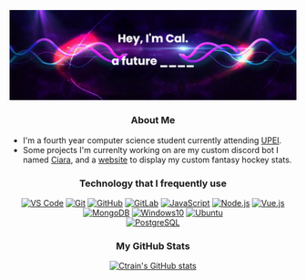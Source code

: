 [![Header](https://github.com/Ctrain16/Ctrain16/blob/main/bannernew.png?raw=true)](https://github.com/Ctrain16)

<h3 align="center">About Me</h3>

- I'm a fourth year computer science student currently attending [UPEI][upei].
- Some projects I'm currenlty working on are my custom discord bot I named [Ciara](https://github.com/Ctrain16/Ciara), and a [website](https://ctrainstudios.com/#/) to display my custom fantasy hockey stats.

<div align="center">
  
  <h3>Technology that I frequently use</h3>

[![VS Code](https://img.shields.io/badge/-VSCode-%23007ACC?style=square&logo=Visual-studio-code)](https://code.visualstudio.com/)
[![Git](https://img.shields.io/badge/-Git-%23F05032?style=square&logo=git&logoColor=%23ffffff)](https://git-scm.com/)
[![GitHub](https://img.shields.io/badge/GitHub-100000?style=square&logo=github&logoColor=white)](https://github.com)
[![GitLab](https://img.shields.io/badge/GitLab-330F63?style=square&logo=gitlab&logoColor=white)](https://gitlab.com)
[![JavaScript](https://img.shields.io/badge/JavaScript-F7DF1E?style=square&logo=javascript&logoColor=black)](https://www.javascript.com/)
[![Node.js](https://img.shields.io/badge/Node.js-43853D?style=square&logo=node.js&logoColor=white)](https://nodejs.org/en/)
[![Vue.js](https://img.shields.io/badge/Vue.js-35495E?style=square&logo=vue.js&logoColor=4FC08D)](https://vuejs.org/)
[![MongoDB](https://img.shields.io/badge/MongoDB-4EA94B?style=square&logo=mongodb&logoColor=white)](https://www.mongodb.com/)
[![Windows10](https://img.shields.io/badge/Windows-0078D6?style=square&logo=windows&logoColor=white)](https://www.microsoft.com/en-ca/windows)
[![Ubuntu](https://img.shields.io/badge/Ubuntu-E95420?style=square&logo=ubuntu&logoColor=white)](https://ubuntu.com/)  
[![PostgreSQL](https://img.shields.io/badge/PostgreSQL-316192?style=square&logo=postgresql&logoColor=white)](https://www.postgresql.org/)
</div>

<div align="center">

  <h3>My GitHub Stats</h3>
  
  [![Ctrain's GitHub stats](https://github-readme-stats.vercel.app/api?username=ctrain16&show_icons=true&theme=radical&hide_border=true)](https://github.com/anuraghazra/github-readme-stats)
</div>


[twitter]: https://twitter.com/CalTrainor
[discord]: https://discordapp.com/users/327627829221261312/
[upei]: https://www.upei.ca/
[vscode]: https://code.visualstudio.com/
